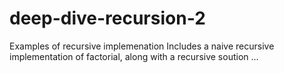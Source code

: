 # deep-dive-recursion-2
Examples of recursive implemenation
Includes a naive recursive implementation of factorial, along with a recursive soution ...
